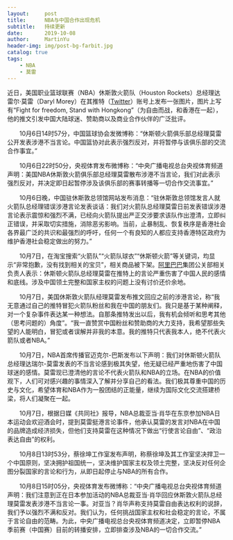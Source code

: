 ```yaml
---
layout:     post
title:      NBA与中国合作出现危机
subtitle:   持续更新
date:       2019-10-08
author:     MartinYu
header-img: img/post-bg-farbit.jpg
catalog: true
tags:
    - NBA
    - 莫雷
---
```


近日，美国职业篮球联赛（NBA）休斯敦火箭队（Houston Rockets）总经理达雷尔·莫雷（Daryl Morey）在其推特（[Twitter](https://www.williamlong.info/tag/Twitter.html)）账号上发布一张图片，图片上写有“Fight for freedom, Stand with Hongkong”（为自由而战，和香港在一起），他的推文引发中国大陆球迷、赞助商以及商业合作伙伴的广泛批评。

　　10月6日14时57分，中国篮球协会发微博称：“休斯顿火箭俱乐部总经理莫雷公开发表涉港不当言论。中国篮协对此表示强烈反对，并将暂停与该俱乐部的交流合作事宜。”

　　10月6日22时50分，央视体育发布微博称：“中央广播电视总台央视体育频道声明：美国NBA休斯敦火箭俱乐部总经理莫雷散布涉港不当言论，我们对此表示强烈反对，并决定即日起暂停涉及该俱乐部的赛事转播等一切合作交流事宜。”

　　10月6日晚，中国驻休斯敦总领馆网站发布消息：“驻休斯敦总领馆发言人就火箭队总经理错误涉港言论发表谈话：我们对火箭队总经理莫雷日前发表错误涉港言论表示震惊和强烈不满，已经向火箭队提出严正交涉要求该队作出澄清，立即纠正错误，并采取切实措施，消除恶劣影响。当前，止暴制乱、恢复秩序是香港社会各界最广泛的共识和最强烈的呼吁，任何一个有良知的人都应支持香港特区政府为维护香港社会稳定做出的努力。”

　　10月7日，在淘宝搜索“火箭队”“火箭队球衣”“休斯顿火箭”等关键词，均显示“非常抱歉，没有找到相关的宝贝”，相关商品被下架。[阿里巴巴](https://www.williamlong.info/tag/Alibaba.html)集团公关部相关负责人表示：休斯顿火箭队总经理莫雷在推特上的言论严重伤害了中国人民的感情和底线。涉及中国领土完整和国家主权的问题上没有讨价还价余地。

　　10月7日，美国休斯敦火箭队经理莫雷发布推文回应之前的涉港言论，称“我无意通过自己的推特冒犯火箭队粉丝和我在中国的朋友们。我只是基于某种阐释，对一个复杂事件表达某一种想法。自那条推特发出以后，我有机会倾听和思考其他（思考问题的）角度”。“我一直赞赏中国粉丝和赞助商的大力支持，我希望那些失望的人能明白，冒犯或者误解并非我的本意。我的推特只代表我本人，绝不代表火箭队或者NBA。”

　　10月7日，NBA首席传播官迈克尔-巴斯发布以下声明：我们对休斯顿火箭队总经理达瑞尔-莫雷发表的不当言论感到极其失望，他无疑已经严重地伤害了中国球迷的感情。莫雷现已澄清他的言论不代表火箭队和NBA的立场。在NBA的价值观下，人们可对感兴趣的事情深入了解并分享自己的看法。我们极其尊重中国的历史与文化，希望体育和NBA作为一股团结的正能量，继续为国际文化交流搭建桥梁，将人们凝聚在一起。

　　10月7日，根据日媒《共同社》报导，NBA总裁亚当·肖华在东京参加NBA日本运动会欢迎酒会时，提到莫雷挺港言论事件，他承认莫雷的发言对NBA在中国的品牌造成经济损失，但他们支持莫雷在这种情况下做出“行使言论自由”、“政治表达自由”的权利。

　　10月8日13时53分，蔡徐坤工作室发布声明，称蔡徐坤及其工作室坚决捍卫一个中国原则，坚决拥护祖国统一，坚决维护国家主权及领土完整，坚决反对任何企图分裂国家的言论和行为，从即日起停止与NBA的所有合作。

　　10月8日15时05分，央视体育发布微博称：“中央广播电视总台央视体育频道声明：我们注意到正在日本参加活动的NBA总裁亚当·肖华回应休斯敦火箭队总经理莫雷发表涉港不当言论一事。对亚当？肖华声称支持莫雷自由表达权利的说辞，我们予以强烈不满和反对。我们认为，任何挑战国家主权和社会稳定的言论，不属于言论自由的范畴。为此，中央广播电视总台央视体育频道决定，立即暂停NBA季前赛（中国赛）目前的转播安排，立即排查涉及NBA的一切合作交流。”